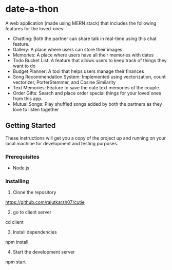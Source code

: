 # date-a-thon
A web application (made using MERN stack) that includes the following features for the loved-ones:

- Chatting: Both the partner can share talk in real-time using this chat feature.
- Gallery: A place where users can store their images
- Memories: A place where users have all their memories with dates
- Todo Bucket List: A feature that allows users to keep track of things they want to do
- Budget Planner: A tool that helps users manage their finances
- Song Recommendation System: Implemented using vectorization, count vectorizer, PorterStemmer, and Cosine Similarity
- Text Memories: Feature to save the cute text memories of the couple.
- Order Gifts: Search and place order special things for your loved ones from this app.
- Mutual Songs: Play shuffled songs added by both the partners as they love to listen together

## Getting Started

These instructions will get you a copy of the project up and running on your local machine for development and testing purposes.

### Prerequisites

- Node.js

### Installing

1. Clone the repository

https://github.com/rajutkarsh07/cutie

2. go to client server


cd client


3. Install dependencies


npm install


4. Start the development server


npm start
